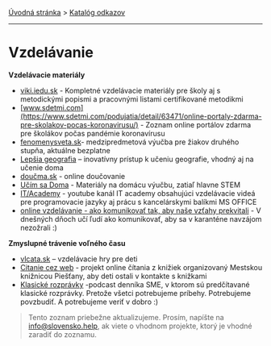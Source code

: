 [Úvodná stránka](../) &gt; [Katalóg odkazov](../katalog.md)

***
# Vzdelávanie

   **Vzdelávacie materiály** 
* [viki.iedu.sk](https://viki.iedu.sk/resources/browser/verejne) - Kompletné vzdelávacie materiály pre školy aj s metodickými popismi a pracovnými listami certifikované metodikmi
* [www.sdetmi.com](https://www.sdetmi.com/podujatia/detail/63471/online-portaly-zdarma-pre-skolakov-pocas-koronavirusu/) - Zoznam online portálov zdarma pre školákov počas pandémie koronavírusu
* [fenomenysveta.sk](https://www.fenomenysveta.sk/vstup)- medzipredmetová výučba pre žiakov druhého stupňa, aktuálne bezplatne
* [Lepšia geografia](https://lepsiageografia.sk/) – inovatívny prístup k učeniu geografie, vhodný aj na učenie doma
* [doučma.sk](https://www.doucma.sk) - online doučovanie
* [Učím sa Doma](https://ucimsadoma.sk/) - Materiály na domácu výučbu, zatiaľ hlavne STEM
* [IT/Academy](https://www.youtube.com/c/IT-AcademySK) - youtube kanál IT academy obsahujúci vzdelávacie videá pre programovacie jazyky aj  prácu s kancelárskymi balíkmi MS OFFICE
* [online vzdelávanie - ako komunikovať tak, aby naše vzťahy prekvitali](https://www.otvorenahra.sk/) - V dnešných dňoch učí ľudí ako komunikovať, aby sa v karanténe navzájom nezožrali :)

**Zmyslupné trávenie voľného času**
* [vlcata.sk](https://vlcata.sk/) – vzdelávacie hry pre deti
* [Citanie cez web](http://www.kniznica.sk/index.php?id=3627) - projekt online čítania z knižiek organizovaný Mestskou knižnicou Piešťany, aby deti ostali v kontakte s knižkami
* [Klasické rozprávky](https://domov.sme.sk/c/22366987/pani-macicka-cita-robert-roth.html) -podcast denníka SME, v ktorom sú predčítavané klasické rozprávky. Pretože všetci potrebujeme príbehy. Potrebujeme povzbudiť. A potrebujeme veriť v dobro :)


> Tento zoznam priebežne aktualizujeme. Prosím, napíšte na info@slovensko.help, ak viete o vhodnom projekte, ktorý je vhodné zaradiť do zoznamu.
